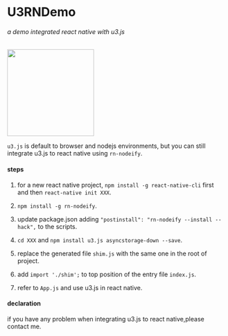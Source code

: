 # U3RNDemo

###### a demo integrated react native with u3.js

<img src="https://user-images.githubusercontent.com/1866848/50054220-b7a20f80-017a-11e9-86e5-bbaa1b8fe865.png" width="200"/>

`u3.js` is default to browser and nodejs environments, but you can still integrate u3.js to react native using `rn-nodeify`.

#### steps

1. for a new react native project, `npm install -g react-native-cli` first and then `react-native init XXX`.

2. `npm install -g rn-nodeify`.

3. update package.json adding `"postinstall": "rn-nodeify --install --hack",` to the scripts.

4. `cd XXX` and `npm install u3.js asyncstorage-down --save`.

5. replace the generated file `shim.js` with the same one in the root of project.

6. add `import './shim';` to top position of the entry file `index.js`.

7. refer to `App.js` and use u3.js in react native.

#### declaration

if you have any problem when integrating u3.js to react native,please contact me.